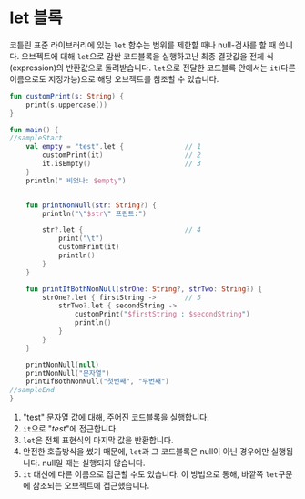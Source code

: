 # let 블록

코틀린 표준 라이브러리에 있는 `let` 함수는 범위를 제한할 때나 null-검사를 할 때 씁니다. 오브젝트에 대해 `let`으로 감싼 코드블록을 실행하고난 최종 결괏값을 전체 식(expression)의 반환값으로 돌려받습니다. `let`으로 전달한 코드블록 안에서는 `it`(다른 이름으로도 지정가능)으로 해당 오브젝트를 참조할 수 있습니다.

```kotlin
fun customPrint(s: String) {
    print(s.uppercase())
}

fun main() {
//sampleStart
    val empty = "test".let {               // 1
        customPrint(it)                    // 2
        it.isEmpty()                       // 3
    }
    println(" 비었나: $empty")


    fun printNonNull(str: String?) {
        println("\"$str\" 프린트:")

        str?.let {                         // 4
            print("\t")
            customPrint(it)
            println()
        }
    }

    fun printIfBothNonNull(strOne: String?, strTwo: String?) {
        strOne?.let { firstString ->       // 5
            strTwo?.let { secondString ->
                customPrint("$firstString : $secondString")
                println()
            }
        }
    }

    printNonNull(null)
    printNonNull("문자열")
    printIfBothNonNull("첫번째", "두번째")
//sampleEnd
}

```

1. "test" 문자열 값에 대해, 주어진 코드블록을 실행합니다.
2. `it`으로 "_test_"에 접근합니다.
3. `let`은 전체 표현식의 마지막 값을 반환합니다.
4. 안전한 호출방식을 썼기 때문에, `let`과 그 코드블록은 null이 아닌 경우에만 실행됩니다. null일 때는 실행되지 않습니다.
5. `it` 대신에 다른 이름으로 접근할 수도 있습니다. 이 방법으로 통해, 바깥쪽 `let`구문에 참조되는 오브젝트에 접근했습니다.
